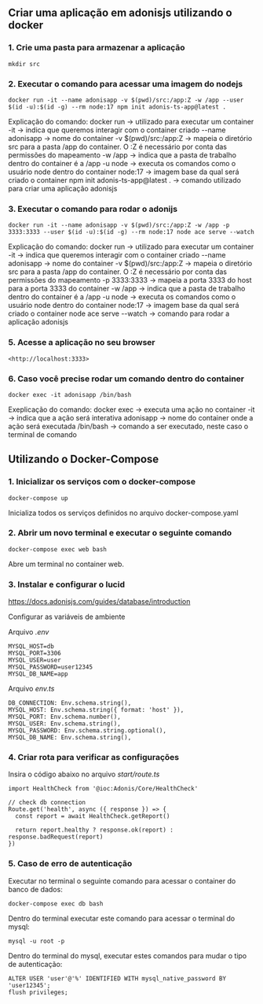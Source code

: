 ## Criar uma aplicação em adonisjs utilizando o docker ##

### 1. Crie uma pasta para armazenar a aplicação ###
```
mkdir src
```
### 2. Executar o comando para acessar uma imagem do nodejs ###

```
docker run -it --name adonisapp -v $(pwd)/src:/app:Z -w /app --user $(id -u):$(id -g) --rm node:17 npm init adonis-ts-app@latest .
```

Explicação do comando:
 docker run -> utilizado para executar um container
 -it -> indica que queremos interagir com o container criado
 --name adonisapp -> nome do container
 -v $(pwd)/src:/app:Z -> mapeia o diretório src para a pasta /app do container. O :Z é necessário por conta das permissões do mapeamento
-w /app -> indica que a pasta de trabalho dentro do container é a /app
-u node -> executa os comandos como o usuário node dentro do container
node:17 -> imagem base da qual será criado o container
npm init adonis-ts-app@latest . -> comando utilizado para criar uma aplicação adonisjs

### 3. Executar o comando para rodar o adonijs ###

```
docker run -it --name adonisapp -v $(pwd)/src:/app:Z -w /app -p 3333:3333 --user $(id -u):$(id -g) --rm node:17 node ace serve --watch
```

Explicação do comando:
 docker run -> utilizado para executar um container
 -it -> indica que queremos interagir com o container criado
 --name adonisapp -> nome do container
 -v $(pwd)/src:/app:Z -> mapeia o diretório src para a pasta /app do container. O :Z é necessário por conta das permissões do mapeamento
 -p 3333:3333 -> mapeia a porta 3333 do host para a porta 3333 do container
 -w /app -> indica que a pasta de trabalho dentro do container é a /app
-u node -> executa os comandos como o usuário node dentro do container
node:17 -> imagem base da qual será criado o container
node ace serve --watch -> comando para rodar a aplicação adonisjs


### 5. Acesse a aplicação no seu browser ###
```
<http://localhost:3333>
```

### 6. Caso você precise rodar um comando dentro do container ###

```
docker exec -it adonisapp /bin/bash
```

Exeplicação do comando:
docker exec -> executa uma ação no container
-it -> indica que a ação será interativa
adonisapp -> nome do container onde a ação será executada
/bin/bash -> comando a ser executado, neste caso o terminal de comando

## Utilizando o Docker-Compose ##

### 1. Inicializar os serviços com o docker-compose ###

```
docker-compose up
```

Inicializa todos os serviços definidos no arquivo docker-compose.yaml

### 2. Abrir um novo terminal e executar o seguinte comando ###

```
docker-compose exec web bash
```

Abre um terminal no container web.


### 3. Instalar e configurar o lucid ###

<https://docs.adonisjs.com/guides/database/introduction>

Configurar as variáveis de ambiente

Arquivo *.env*

```
MYSQL_HOST=db
MYSQL_PORT=3306
MYSQL_USER=user
MYSQL_PASSWORD=user12345
MYSQL_DB_NAME=app
```

Arquivo *env.ts*

```
DB_CONNECTION: Env.schema.string(),
MYSQL_HOST: Env.schema.string({ format: 'host' }),
MYSQL_PORT: Env.schema.number(),
MYSQL_USER: Env.schema.string(),
MYSQL_PASSWORD: Env.schema.string.optional(),
MYSQL_DB_NAME: Env.schema.string(),
```

### 4. Criar rota para verificar as configurações ###

Insira o código abaixo no arquivo  *start/route.ts*

```
import HealthCheck from '@ioc:Adonis/Core/HealthCheck'

// check db connection
Route.get('health', async ({ response }) => {
  const report = await HealthCheck.getReport()

  return report.healthy ? response.ok(report) : response.badRequest(report)
})
```

### 5. Caso de erro de autenticação ###

Executar no terminal o seguinte comando para acessar o container do banco de dados:
```
docker-compose exec db bash
```

Dentro do terminal executar este comando para acessar o terminal do mysql:

```
mysql -u root -p
```
Dentro do terminal do mysql, executar estes comandos para mudar o tipo de autenticação:

```
ALTER USER 'user'@'%' IDENTIFIED WITH mysql_native_password BY 'user12345';
flush privileges;
```